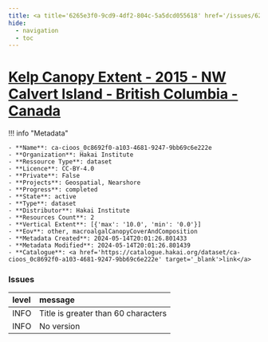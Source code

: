```yaml
---
title: <a title='6265e3f0-9cd9-4df2-804c-5a5dcd055618' href='/issues/6265e3f0-9cd9-4df2-804c-5a5dcd055618/' target='_blank'>Kelp Canopy Extent - 2015 - NW Calvert Island - British Columbia - Canada</a>
hide:
  - navigation
  - toc
---
```


# <a title='6265e3f0-9cd9-4df2-804c-5a5dcd055618' href='/issues/6265e3f0-9cd9-4df2-804c-5a5dcd055618/' target='_blank'>Kelp Canopy Extent - 2015 - NW Calvert Island - British Columbia - Canada</a>

<div id='map'></div>

!!! info "Metadata"
    
    - **Name**: ca-cioos_0c8692f0-a103-4681-9247-9bb69c6e222e 
    - **Organization**: Hakai Institute 
    - **Ressource Type**: dataset 
    - **Licence**: CC-BY-4.0 
    - **Private**: False 
    - **Projects**: Geospatial, Nearshore 
    - **Progress**: completed 
    - **State**: active 
    - **Type**: dataset 
    - **Distributor**: Hakai Institute 
    - **Resources Count**: 2 
    - **Vertical Extent**: [{'max': '10.0', 'min': '0.0'}] 
    - **Eov**: other, macroalgalCanopyCoverAndComposition 
    - **Metadata Created**: 2024-05-14T20:01:26.801433 
    - **Metadata Modified**: 2024-05-14T20:01:26.801439 
    - **Catalogue**: <a href='https://catalogue.hakai.org/dataset/ca-cioos_0c8692f0-a103-4681-9247-9bb69c6e222e' target='_blank'>link</a> 

### Issues

| level   | message                             |
|:--------|:------------------------------------|
| INFO    | Title is greater than 60 characters |
| INFO    | No version                          |

<script>
   document.addEventListener("DOMContentLoaded", function() {
    var map = L.map('map').setView([51.505, -125.09], 5);
    L.tileLayer('https://tile.openstreetmap.org/{z}/{x}/{y}.png', {
        maxZoom: 19,
        attribution: '&copy; <a href="http://www.openstreetmap.org/copyright">OpenStreetMap</a>'
    }).addTo(map);
    var geojsonFeature = {
        "type": "Feature",
        "properties": {
            "name" : "<a title='6265e3f0-9cd9-4df2-804c-5a5dcd055618' href='/issues/6265e3f0-9cd9-4df2-804c-5a5dcd055618/' target='_blank'>Kelp Canopy Extent - 2015 - NW Calvert Island - British Columbia - Canada</a>"
        },
        "geometry": {'type': 'Polygon', 'coordinates': [[[-128.17543029785156, 51.63272286429384], [-128.10916900634766, 51.63272286429384], [-128.10916900634766, 51.68149662336026], [-128.17543029785156, 51.68149662336026], [-128.17543029785156, 51.63272286429384]]]}
    }
    L.geoJSON(geojsonFeature).addTo(map);
   })
</script>